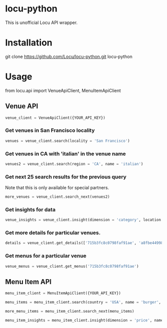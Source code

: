 locu-python
===========

This is unofficial Locu API wrapper.

# Installation
git clone https://github.com/Locu/locu-python.git locu-python

# Usage
from locu.api import VenueApiClient, MenuItemApiClient

## Venue API

```python
venue_client = VenueApiClient({YOUR_API_KEY})
```

### Get venues in San Francisco locality
```python
venues = venue_client.search(locality = 'San Francisco')
```

### Get venues in CA with 'italian' in the venue name
```python
venues2 = venue_client.search(region = 'CA', name = 'italian')
```

### Get next 25 search results for the previous query

Note that this is only available for special partners.

```python
more_venues = venue_client.search_next(venues2)
```

### Get insights for data
```python
venue_insights = venue_client.insight(dimension = 'category', location = (37.775, -122.4183)
```

### Get more details for particular venues. 
```python
details = venue_client.get_details(['715b3fc8c0798faf91ae', 'a8fbe449987c9e8150c8'])
```

### Get menus for a particular venue
```python
venue_menus = venue_client.get_menus('715b3fc8c0798faf91ae')
```

## Menu Item API

```python
menu_item_client = MenuItemApiClient({YOUR_API_KEY})

menu_items = menu_item_client.search(country = 'USA', name = 'burger', price__gte = 5, price__lt = 7)  

more_menu_items = menu_item_client.search_next(menu_items) 

menu_item_insights = menu_item_client.insight(dimension = 'price', name = 'burger')
```

